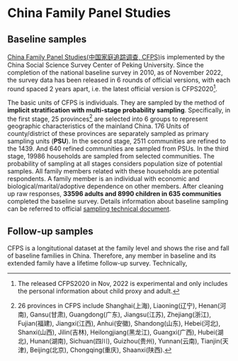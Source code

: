 # China Family Panel Studies
## Baseline samples
[China Family Panel Studies(中国家庭追踪调查, CFPS)](https://www.isss.pku.edu.cn/cfps/index.htm)is implemented by the China Social Science Survey Center of Peking University. Since the completion of the national baseline survey in 2010, as of November 2022, the survey data has been released in 6 rounds of official versions, with each round spaced 2 years apart, i.e. the latest official version is CFPS2020[^1].

The basic units of CFPS is individuals. They are sampled by the method of **implicit stratification with multi-stage probability sampling**. Specifically, in the first stage, 25 provinces[^2] are selected into 6 groups to represent geographic characteristics of the mainland China. 176 Units of county/district of these provinces are separately sampled as primary sampling units (**PSU**). In the second stage, 2511 communities are refined to the 1439. And 640 refined communities are sampled from PSUs. In the third stage, 19986 households are sampled from selected communities. The probability of sampling at all stages considers population size of potential samples. All family members related with these households are potential respondents. A family member is an individual with economic and biological/marital/adoptive dependence on other members. After cleaning up raw responses, **33596 adults and 8990 children in 635 communities** completed the baseline survey. Details information about baseline sampling can be referred to official [sampling technical document](https://www.isss.pku.edu.cn/cfps/docs/20200520161539050175.pdf). 

## Follow-up samples
CFPS is a longitutional dataset at the family level and shows the rise and fall of baseline families in China. Therefore, any member in baseline and its extended family have a lifetime follow-up survey. Technically, 


[^1]: The released CFPS2020 in Nov, 2022 is experimental and only includes the personal information about child proxy and adult.  

[^2]: 26 provinces in CFPS include Shanghai(上海), Liaoning(辽宁), Henan(河南), Gansu(甘肃), Guangdong(广东), Jiangsu(江苏), Zhejiang(浙江), Fujian(福建), Jiangxi(江西), Anhui(安徽), Shandong(山东), Hebei(河北), Shanxi(山西), Jilin(吉林), Heilongjiang(黑龙江), Guangxi(广西), Hubei(湖北), Hunan(湖南), Sichuan(四川), Guizhou(贵州), Yunnan(云南), Tianjin(天津), Beijing(北京), Chongqing(重庆), Shaanxi(陕西).   